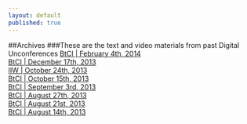 ```yaml
---
layout: default
published: true
---
```


##Archives
###These are the text and video materials from past Digital Unconferences
[BtCI   |  February 4th, 2014]()  
[BtCI   |  December 17th, 2013](http://collaborativeinter.net/wiki/BtCI_2013-12-17.html)  
[IIW   |  October 24th, 2013](http://collaborativeinter.net/wiki/iiw_2013-10-24.html)  
[BtCI  |  October 15th, 2013](http://collaborativeinter.net/wiki/BtCI_2013-10-15.html)    
[BtCI  |  September 3rd, 2013](http://collaborativeinter.net/wiki/BtCI_2013-09-03.html)     
[BtCI  |  August 27th, 2013](http://collaborativeinter.net/wiki/BtCI_2013-08-27.html)     
[BtCI  |  August 21st, 2013](http://collaborativeinter.net/wiki/BtCI_2013-08-21.html)  
[BtCI  |  August 14th, 2013](http://collaborativeinter.net/wiki/BtCI_2013-08-14.html)  
